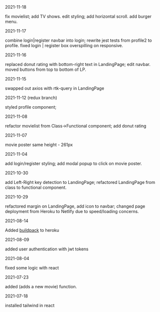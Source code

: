 2021-11-18

fix movielist; add TV shows. edit styling; add horizontal scroll. add burger menu.

2021-11-17

combine login|register navbar into login; rewrite jest tests from profile2 to profile. fixed login | register box overspilling on responsive.

2021-11-16

replaced donut rating with bottom-right text in LandingPage; edit navbar. moved buttons from top to bottom of LP.

2021-11-15

swapped out axios with rtk-query in LandingPage

2021-11-12 (redux branch)

styled profile component; 

2021-11-08 

refactor movielist from Class->Functional component; add donut rating

2021-11-07

movie poster same height - 261px

2021-11-04

add login/register styling; add modal popup to click on movie poster.

2021-10-30

add Left-Right key detection to LandingPage; refactored LandingPage from class to functional component.

2021-10-29

refactored margin on LandingPage, add icon to navbar; changed page deployment from Heroku to Netlify due to speed/loading concerns. 

2021-08-14

Added [buildpack](https://github.com/mars/create-react-app-buildpack) to heroku

2021-08-09

added user authentication with jwt tokens

2021-08-04

fixed some logic with react

2021-07-23

added (adds a new movie) function. 

2021-07-18

installed tailwind in react